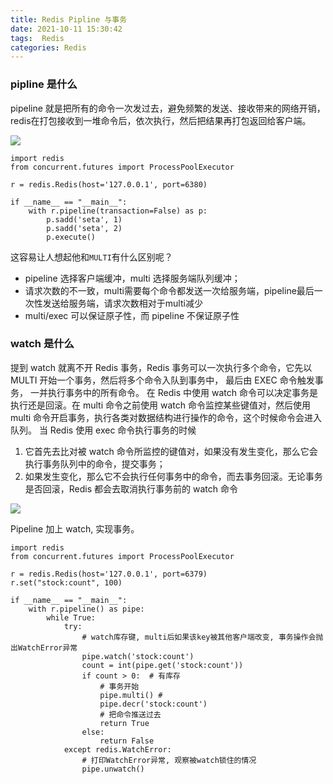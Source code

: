 ```yaml
---
title: Redis Pipline 与事务
date: 2021-10-11 15:30:42
tags:  Redis
categories: Redis
---
```


### pipline 是什么

pipeline 就是把所有的命令一次发过去，避免频繁的发送、接收带来的网络开销，redis在打包接收到一堆命令后，依次执行，然后把结果再打包返回给客户端。

![](/images/redis/redis-pipline.png)

```
import redis
from concurrent.futures import ProcessPoolExecutor
 
r = redis.Redis(host='127.0.0.1', port=6380)
 
if __name__ == "__main__":
    with r.pipeline(transaction=False) as p:
        p.sadd('seta', 1)
        p.sadd('seta', 2)
        p.execute()
```

这容易让人想起他和`MULTI`有什么区别呢？

* pipeline 选择客户端缓冲，multi 选择服务端队列缓冲；
* 请求次数的不一致，multi需要每个命令都发送一次给服务端，pipeline最后一次性发送给服务端，请求次数相对于multi减少
* multi/exec 可以保证原子性，而 pipeline 不保证原子性


### watch 是什么

提到 watch 就离不开 Redis 事务，Redis 事务可以一次执行多个命令，它先以 MULTI 开始一个事务，然后将多个命令入队到事务中， 最后由 EXEC 命令触发事务， 一并执行事务中的所有命令。
在 Redis 中使用 watch 命令可以决定事务是执行还是回滚。在 multi 命令之前使用 watch 命令监控某些键值对，然后使用 multi 命令开启事务，执行各类对数据结构进行操作的命令，这个时候命令会进入队列。 当 Redis 使用 exec 命令执行事务的时候

1. 它首先去比对被 watch 命令所监控的键值对，如果没有发生变化，那么它会执行事务队列中的命令，提交事务；
2. 如果发生变化，那么它不会执行任何事务中的命令，而去事务回滚。无论事务是否回滚，Redis 都会去取消执行事务前的 watch 命令

![](/images/redis/redis-watch.png)

Pipeline 加上 watch, 实现事务。

```
import redis
from concurrent.futures import ProcessPoolExecutor
 
r = redis.Redis(host='127.0.0.1', port=6379)
r.set("stock:count", 100)

if __name__ == "__main__":
    with r.pipeline() as pipe:
        while True:
            try:
                # watch库存键, multi后如果该key被其他客户端改变, 事务操作会抛出WatchError异常
                pipe.watch('stock:count')
                count = int(pipe.get('stock:count'))
                if count > 0:  # 有库存
                    # 事务开始
                    pipe.multi() # 
                    pipe.decr('stock:count')
                    # 把命令推送过去
                    return True
                else:
                    return False
            except redis.WatchError:
                # 打印WatchError异常, 观察被watch锁住的情况
                pipe.unwatch()
```
